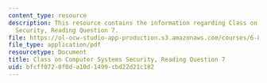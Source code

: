 ```yaml
---
content_type: resource
description: This resource contains the information regarding Class on Computer Systems
  Security, Reading Question 7.
file: https://ol-ocw-studio-app-production.s3.amazonaws.com/courses/6-858-computer-systems-security-fall-2014/bfcff0720f0da10d1499cbd22d21c182_MIT6_858F14_Reading7.pdf
file_type: application/pdf
resourcetype: Document
title: Class on Computer Systems Security, Reading Question 7
uid: bfcff072-0f0d-a10d-1499-cbd22d21c182
---
```

